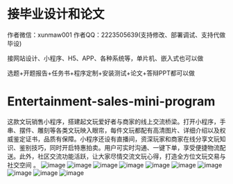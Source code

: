 # 接毕业设计和论文
作者微信：xunmaw001  作者QQ：2223505639(支持修改、部署调试、支持代做毕设)

接网站设计、小程序、H5、APP、各种系统等，单片机、嵌入式也可以做

选题+开题报告+任务书+程序定制+安装测试+论文+答辩PPT都可以做
# Entertainment-sales-mini-program
这款文玩销售小程序，搭建起文玩爱好者与商家的线上交流桥梁。打开小程序，手串、摆件、雕刻等各类文玩映入眼帘，每件文玩都配有高清图片、详细介绍以及权威鉴定证书，品质有保障。小程序还设有直播间，资深玩家和商家在线分享文玩知识、鉴别技巧，同时开启特惠拍卖。用户可实时沟通、一键下单，享受便捷物流配送。此外，社区交流功能活跃，让大家尽情交流文玩心得，打造全方位文玩交易与社交空间 。 
![image](https://github.com/user-attachments/assets/87901ecc-5879-4b16-994e-5231f774e60b)
![image](https://github.com/user-attachments/assets/e23b42d5-ddf5-4a4b-a92e-cff26af7b3b9)
![image](https://github.com/user-attachments/assets/1f9394db-e59f-4f70-875b-45fcc2f26a6e)
![image](https://github.com/user-attachments/assets/a5a0e9a6-aa64-4461-b812-5231007b38fe)
![image](https://github.com/user-attachments/assets/4ed8c1f7-2b1c-4758-b255-7ded623534b1)
![image](https://github.com/user-attachments/assets/f5065937-e230-4804-8db0-b624c5940a16)
![image](https://github.com/user-attachments/assets/8b38997a-dfc5-413e-8093-962c45d84c64)
![image](https://github.com/user-attachments/assets/307878f7-4bcf-4f37-b898-8d1d5d18ce2f)
![image](https://github.com/user-attachments/assets/2e03416d-6033-46ab-9cd7-497d17452685)
![image](https://github.com/user-attachments/assets/d8ca2307-618c-4b66-8074-d88d23147c26)
